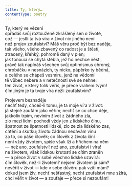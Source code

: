 ```yaml
---
title: Ty, který…
contentType: poetry
---
```


Ty, který ve vězení  
spřádáš svůj roztouženě zkrášlený sen o životě,  
což — jestli ta tvá víra v život nic jiného není  
než projev zoufalství? Máš věru proč být bez naděje,  
tak všeho, všeho zbavený co radost je a štěstí,  
ztracený, křehký, pohromě daný v plen;  
jak tonoucí se chytá stébla, jež ho nechce nésti,  
právě tak napínáš všechen svůj optimismus chromý,  
chrobáčku v nesnázích, ty nicko, pápěrko ty bědná,  
a celého se chápeš vesmíru, jenž na vědomí  
tě vůbec nebere a v netečnosti své se nehne;  
ten život, v který tolik věříš, je přece vrahem tvým!  
čím jiným je ta tvoje víra nežli zoufalstvím?

Projevem beznaděje  
nechť tedy, chceš-li tomu, je ta moje víra v život:  
já stejně zoufám jako věřím; nechť se co chce děje,  
jakkoliv trpím, neviním život z žádného zla,  
zlo mezi lidmi pochodí vždy jen z lidského činu,  
špatnost ze špatnosti lidské, zlo ze zla lidského zas,  
chtění a skutku; životu žádnou nedávám vinu  
za to, co páše člověk; co člověk z života činí  
není vždy životem, spíše však lží a hříchem na něm  
— než ano, zoufalství! než ano, zoufalství i víra!  
ne životem, však lidskou krutostí se cítím zraněn  
— a přece život v sobě všechno lidské uzavírá:  
čím člověk, než-li životem? nejsem životem já sám?  
nevěřit v život — kde v sebe důvěru pak vzíti mám?  
dokud jsem živ, nechť nešťastný, nechť zoufalství mne sžírá,  
chci věřit v život — a zoufaje — přece si nezoufám!
